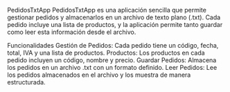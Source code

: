 PedidosTxtApp
PedidosTxtApp es una aplicación sencilla que permite gestionar pedidos y almacenarlos en un archivo de texto plano (.txt). Cada pedido incluye una lista de productos, y la aplicación permite tanto guardar como leer esta información desde el archivo.

Funcionalidades
Gestión de Pedidos: Cada pedido tiene un código, fecha, total, IVA y una lista de productos.
Productos: Los productos en cada pedido incluyen un código, nombre y precio.
Guardar Pedidos: Almacena los pedidos en un archivo .txt con un formato definido.
Leer Pedidos: Lee los pedidos almacenados en el archivo y los muestra de manera estructurada.
